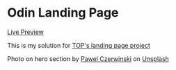 # Odin Landing Page
[Live Preview](https://devansh-baghel.github.io/odin-landing-page/)

This is my solution for [TOP's landing page project](https://www.theodinproject.com/lessons/foundations-landing-page)


Photo on hero section by <a href="https://unsplash.com/@pawel_czerwinski?utm_source=unsplash&utm_medium=referral&utm_content=creditCopyText">Pawel Czerwinski</a> on <a href="https://unsplash.com/photos/TTBEwfajRFc?utm_source=unsplash&utm_medium=referral&utm_content=creditCopyText">Unsplash</a>
  